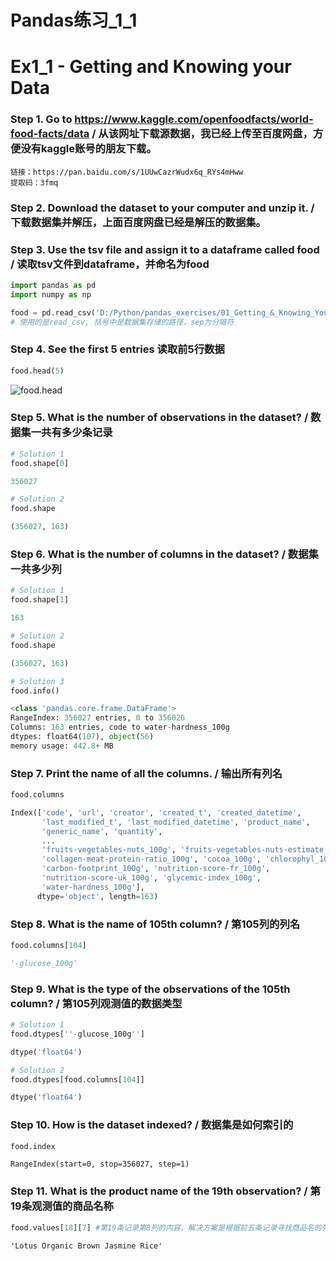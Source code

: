 # Pandas练习_1_1


# Ex1_1 - Getting and Knowing your Data

### Step 1. Go to https://www.kaggle.com/openfoodfacts/world-food-facts/data  / 从该网址下载源数据，我已经上传至百度网盘，方便没有kaggle账号的朋友下载。

```
链接：https://pan.baidu.com/s/1UUwCazrWudx6q_RYs4mHww 
提取码：3fmq
```



### Step 2. Download the dataset to your computer and unzip it.  / 下载数据集并解压，上面百度网盘已经是解压的数据集。



### Step 3. Use the tsv file and assign it to a dataframe called food / 读取tsv文件到dataframe，并命名为food

```python
import pandas as pd 
import numpy as np 

food = pd.read_csv('D:/Python/pandas_exercises/01_Getting_&_Knowing_Your_Data/World Food Facts/en.openfoodfacts.org.products.tsv', sep ='\t')
# 使用的是read_csv, 括号中是数据集存储的路径，sep为分隔符
```



### Step 4. See the first 5 entries 读取前5行数据

```python
food.head(5)
```

![food.head](https://raw.githubusercontent.com/imscba/PicGoimg/master/img/head.png)



### Step 5. What is the number of observations in the dataset? / 数据集一共有多少条记录

```python
# Solution 1
food.shape[0]

356027
```

```python
# Solution 2
food.shape

(356027, 163)
```



### Step 6. What is the number of columns in the dataset? /  数据集一共多少列

```python
# Solution 1
food.shape[1]

163
```

```python
# Solution 2
food.shape

(356027, 163)
```

```python
# Solution 3
food.info()

<class 'pandas.core.frame.DataFrame'>
RangeIndex: 356027 entries, 0 to 356026
Columns: 163 entries, code to water-hardness_100g
dtypes: float64(107), object(56)
memory usage: 442.8+ MB
```



### Step 7. Print the name of all the columns. / 输出所有列名

```python
food.columns

Index(['code', 'url', 'creator', 'created_t', 'created_datetime',
       'last_modified_t', 'last_modified_datetime', 'product_name',
       'generic_name', 'quantity',
       ...
       'fruits-vegetables-nuts_100g', 'fruits-vegetables-nuts-estimate_100g',
       'collagen-meat-protein-ratio_100g', 'cocoa_100g', 'chlorophyl_100g',
       'carbon-footprint_100g', 'nutrition-score-fr_100g',
       'nutrition-score-uk_100g', 'glycemic-index_100g',
       'water-hardness_100g'],
      dtype='object', length=163)
```



### Step 8. What is the name of 105th column? / 第105列的列名

```python
food.columns[104]

'-glucose_100g'
```



### Step 9. What is the type of the observations of the 105th column? / 第105列观测值的数据类型

```python
# Solution 1
food.dtypes[''-glucose_100g'']

dtype('float64')
```

```python
# Solution 2
food.dtypes[food.columns[104]]

dtype('float64')
```



### Step 10. How is the dataset indexed? / 数据集是如何索引的

```python
food.index
```

```
RangeIndex(start=0, stop=356027, step=1)
```



### Step 11. What is the product name of the 19th observation? / 第19条观测值的商品名称

```python
food.values[18][7] #第19条记录第8列的内容，解决方案是根据前五条记录寻找商品名的列数在第8列，然后查找第19行，第8列的内容
```

```
'Lotus Organic Brown Jasmine Rice'
```


